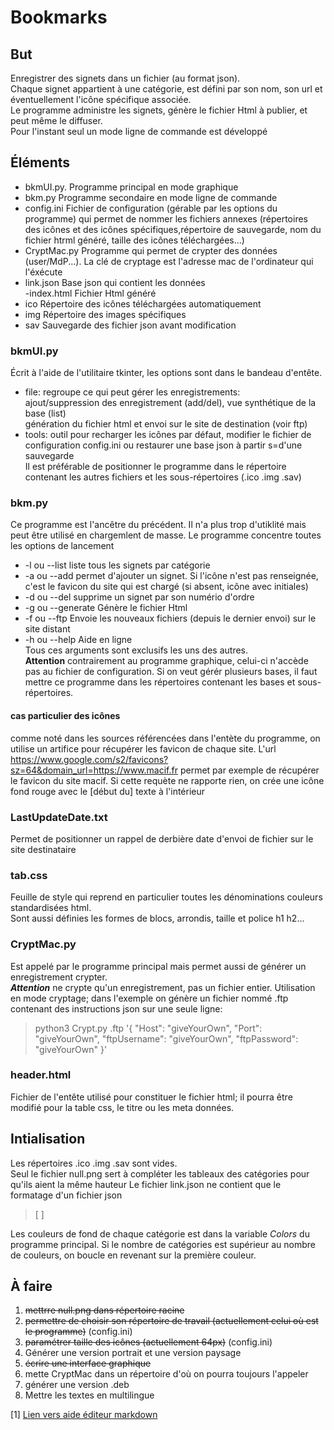 # Bookmarks

## But
Enregistrer des signets dans un fichier (au format json).  
Chaque signet appartient à une catégorie, est défini par son nom, son url et éventuellement l'icône spécifique associée.  
Le programme administre les signets, génère le fichier Html à publier, et peut même le diffuser.  
Pour l'instant seul un mode ligne de commande est développé  

## Éléments
- bkmUI.py.     Programme principal en mode graphique
- bkm.py        Programme secondaire en mode ligne de commande
- config.ini    Fichier de configuration (gérable par les options du programme) qui permet de nommer les fichiers annexes (répertoires des icônes et des icônes spécifiques,répertoire de sauvegarde, nom du fichier htrml généré, taille des icônes téléchargées...) 
- CryptMac.py   Programme qui permet de crypter des données (user/MdP...). La clé de cryptage est l'adresse mac de l'ordinateur qui l'éxécute  
- link.json     Base json qui contient les données  
-index.html     Fichier Html généré  
- ico          Répertoire des icônes téléchargées automatiquement  
- img          Répertoire des images spécifiques  
- sav          Sauvegarde des fichier json avant modification  

### bkmUI.py
Écrit à l'aide de l'utilitaire tkinter, les options sont dans le bandeau d'entête.  
- file: regroupe ce qui peut gérer les enregistrements:  
    ajout/suppression des enregistrement (add/del), vue synthétique de la base (list)  
    génération du fichier html et envoi sur le site de destination (voir ftp)  
- tools: outil pour recharger les icônes par défaut, modifier le fichier de configuration config.ini ou restaurer une base json à partir s=d'une sauvegarde  
Il est préférable de positionner le programme dans le répertoire contenant les autres fichiers et les sous-répertoires (.ico .img .sav)

### bkm.py
Ce programme est l'ancêtre du précédent. Il n'a plus trop d'utiklité mais peut être utilisé en chargemlent de masse.
Le programme concentre toutes les options de lancement
- -l ou --list  liste tous les signets par catégorie
- -a ou --add   permet d'ajouter un signet. Si l'icône n'est pas renseignée, c'est le favicon du site qui est chargé (si absent, icône avec initiales)
- -d ou --del   supprime un signet par son numério d'ordre
- -g ou --generate Génère le fichier Html
- -f ou --ftp   Envoie les nouveaux fichiers (depuis le dernier envoi) sur le site distant
- -h ou --help  Aide en ligne  
Tous ces arguments sont exclusifs les uns des autres.  
**Attention** contrairement au programme graphique, celui-ci n'accède pas au fichier de configuration. Si on veut gérér plusieurs bases, il faut mettre ce programme dans les répertoires contenant les bases et sous-répertoires.  
#### cas particulier des icônes
comme noté dans les sources référencées dans l'entète du programme, on utilise un artifice pour récupérer les favicon de chaque site. L'url https://www.google.com/s2/favicons?sz=64&domain_url=https://www.macif.fr permet par exemple de récupérer le favicon du site macif. Si cette requète ne rapporte rien, on crée une icône fond rouge avec le [début du] texte à l'intérieur

### LastUpdateDate.txt  
Permet de positionner un rappel de derbière date d'envoi de fichier sur le site destinataire  

### tab.css
Feuille de style qui reprend en particulier toutes les dénominations couleurs standardisées html.  
Sont aussi définies les formes de blocs, arrondis, taille et police h1 h2...

### CryptMac.py
Est appelé par le programme principal mais permet aussi de générer un enregistrement crypter.  
***Attention*** ne crypte qu'un enregistrement, pas un fichier entier.
Utilisation en mode cryptage; dans l'exemple on génère un fichier nommé .ftp contenant des instructions json sur une seule ligne:  
> python3 Crypt.py .ftp '{ "Host": "giveYourOwn", "Port": "giveYourOwn", "ftpUsername": "giveYourOwn", "ftpPassword": "giveYourOwn" }'  

### header.html
Fichier de l'entête utilisé pour constituer le fichier html; il pourra être modifié pour la table css, le titre ou les meta données.

## Intialisation
Les répertoires .ico .img .sav sont vides.  
Seul le fichier null.png sert à compléter les tableaux des catégories pour qu'ils aient la même hauteur
Le fichier link.json ne contient que le formatage d'un fichier json  
> [ ]  

Les couleurs de fond de chaque catégorie est dans la variable *Colors* du programme principal. Si le nombre de catégories est supérieur au nombre de couleurs, on boucle en revenant sur la première couleur.  

## À faire
1. ~~mettrre null.png dans répertoire racine~~
2. ~~permettre de choisir son répertoire de travail (actuellement celui où est le programme)~~ (config.ini)
3. ~~paramétrer taille des icônes (actuellement 64px)~~ (config.ini)
4. Générer une version portrait et une version paysage
5. ~~écrire une interface graphique~~
6. mette CryptMac dans un répertoire d'où on pourra toujours l'appeler
7. générer une version .deb
8. Mettre les textes en multilingue


[1] [Lien vers aide éditeur markdown](https://docs.roadiz.io/fr/latest/user/write-in-markdown/)
